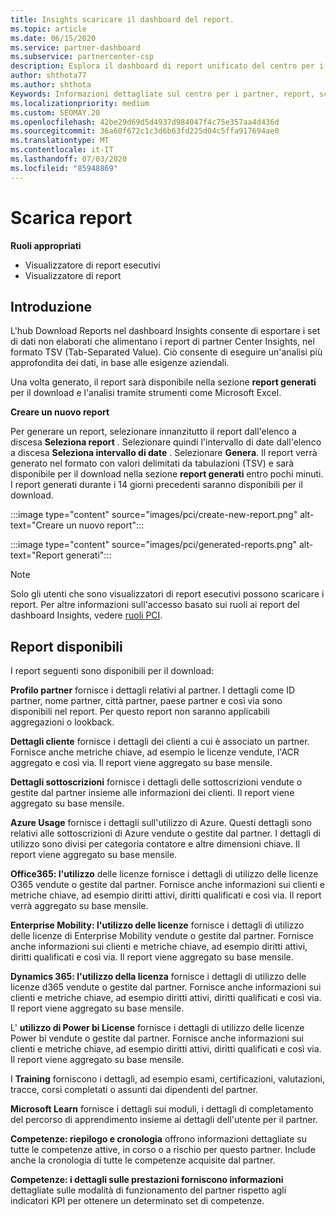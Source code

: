 ```yaml
---
title: Insights scaricare il dashboard del report.
ms.topic: article
ms.date: 06/15/2020
ms.service: partner-dashboard
ms.subservice: partnercenter-csp
description: Esplora il dashboard di report unificato del centro per i partner.
author: shthota77
ms.author: shthota
Keywords: Informazioni dettagliate sul centro per i partner, report, scaricare report
ms.localizationpriority: medium
ms.custom: SEOMAY.20
ms.openlocfilehash: 42be29d69d5d4937d984047f4c75e357aa4d436d
ms.sourcegitcommit: 36a60f672c1c3d6b63fd225d04c5ffa917694ae0
ms.translationtype: MT
ms.contentlocale: it-IT
ms.lasthandoff: 07/03/2020
ms.locfileid: "85948869"
---
```

# <a name="download-reports"></a>Scarica report

**Ruoli appropriati**
- Visualizzatore di report esecutivi
- Visualizzatore di report

## <a name="introduction"></a>Introduzione

L'hub Download Reports nel dashboard Insights consente di esportare i set di dati non elaborati che alimentano i report di partner Center Insights, nel formato TSV (Tab-Separated Value). Ciò consente di eseguire un'analisi più approfondita dei dati, in base alle esigenze aziendali.

Una volta generato, il report sarà disponibile nella sezione **report generati** per il download e l'analisi tramite strumenti come Microsoft Excel.

**Creare un nuovo report**

Per generare un report, selezionare innanzitutto il report dall'elenco a discesa **Seleziona report** . Selezionare quindi l'intervallo di date dall'elenco a discesa **Seleziona intervallo di date** . Selezionare **Genera**. Il report verrà generato nel formato con valori delimitati da tabulazioni (TSV) e sarà disponibile per il download nella sezione **report generati** entro pochi minuti. I report generati durante i 14 giorni precedenti saranno disponibili per il download.

:::image type="content" source="images/pci/create-new-report.png" alt-text="Creare un nuovo report":::

:::image type="content" source="images/pci/generated-reports.png" alt-text="Report generati":::

>[!NOTE] 
>Solo gli utenti che sono visualizzatori di report esecutivi possono scaricare i report. Per altre informazioni sull'accesso basato sui ruoli ai report del dashboard Insights, vedere [ruoli PCI](pci-roles.md). 

## <a name="available-reports"></a>Report disponibili

I report seguenti sono disponibili per il download:

**Profilo partner** fornisce i dettagli relativi al partner. I dettagli come ID partner, nome partner, città partner, paese partner e così via sono disponibili nel report. Per questo report non saranno applicabili aggregazioni o lookback.

**Dettagli cliente** fornisce i dettagli dei clienti a cui è associato un partner. Fornisce anche metriche chiave, ad esempio le licenze vendute, l'ACR aggregato e così via. Il report viene aggregato su base mensile.

**Dettagli sottoscrizioni** fornisce i dettagli delle sottoscrizioni vendute o gestite dal partner insieme alle informazioni dei clienti. Il report viene aggregato su base mensile.

**Azure Usage** fornisce i dettagli sull'utilizzo di Azure. Questi dettagli sono relativi alle sottoscrizioni di Azure vendute o gestite dal partner. I dettagli di utilizzo sono divisi per categoria contatore e altre dimensioni chiave. Il report viene aggregato su base mensile.

**Office365: l'utilizzo** delle licenze fornisce i dettagli di utilizzo delle licenze O365 vendute o gestite dal partner. Fornisce anche informazioni sui clienti e metriche chiave, ad esempio diritti attivi, diritti qualificati e così via. Il report verrà aggregato su base mensile.

**Enterprise Mobility: l'utilizzo delle licenze** fornisce i dettagli di utilizzo delle licenze di Enterprise Mobility vendute o gestite dal partner. Fornisce anche informazioni sui clienti e metriche chiave, ad esempio diritti attivi, diritti qualificati e così via. Il report viene aggregato su base mensile.

**Dynamics 365: l'utilizzo della licenza** fornisce i dettagli di utilizzo delle licenze d365 vendute o gestite dal partner. Fornisce anche informazioni sui clienti e metriche chiave, ad esempio diritti attivi, diritti qualificati e così via. Il report viene aggregato su base mensile.

L' **utilizzo di Power bi License** fornisce i dettagli di utilizzo delle licenze Power bi vendute o gestite dal partner. Fornisce anche informazioni sui clienti e metriche chiave, ad esempio diritti attivi, diritti qualificati e così via. Il report viene aggregato su base mensile.

I **Training** forniscono i dettagli, ad esempio esami, certificazioni, valutazioni, tracce, corsi completati o assunti dai dipendenti del partner.

**Microsoft Learn** fornisce i dettagli sui moduli, i dettagli di completamento del percorso di apprendimento insieme ai dettagli dell'utente per il partner.

**Competenze: riepilogo e cronologia** offrono informazioni dettagliate su tutte le competenze attive, in corso o a rischio per questo partner. Include anche la cronologia di tutte le competenze acquisite dal partner.

**Competenze: i dettagli sulle prestazioni forniscono informazioni** dettagliate sulle modalità di funzionamento del partner rispetto agli indicatori KPI per ottenere un determinato set di competenze.

